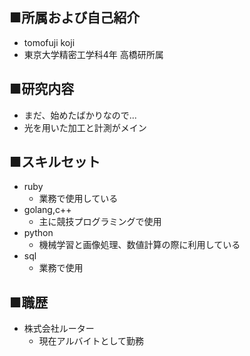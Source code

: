 ## ■所属および自己紹介
- tomofuji koji
- 東京大学精密工学科4年 高橋研所属

## ■研究内容
- まだ、始めたばかりなので...
- 光を用いた加工と計測がメイン

## ■スキルセット
- ruby
  - 業務で使用している
- golang,c++
  - 主に競技プログラミングで使用
- python 
  - 機械学習と画像処理、数値計算の際に利用している
- sql
  - 業務で使用
## ■職歴
- 株式会社ルーター
  - 現在アルバイトとして勤務